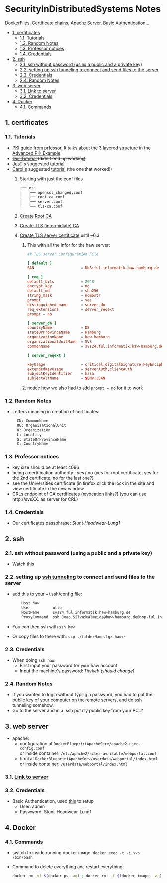 <h1> SecurityInDistributedSystems Notes </h1>

DockerFiles, Certificate chains, Apache Server, Basic Authentication...

- [1. certificates](#1-certificates)
  - [1.1. Tutorials](#11-tutorials)
  - [1.2. Random Notes](#12-random-notes)
  - [1.3. Professor notices](#13-professor-notices)
  - [1.4. Credentials](#14-credentials)
- [2. ssh](#2-ssh)
  - [2.1. ssh without password (using a public and a private key)](#21-ssh-without-password-using-a-public-and-a-private-key)
  - [2.2. setting up ssh tunneling to connect and send files to the server](#22-setting-up-ssh-tunneling-to-connect-and-send-files-to-the-server)
  - [2.3. Credentials](#23-credentials)
  - [2.4. Random Notes](#24-random-notes)
- [3. web server](#3-web-server)
  - [3.1. Link to server](#31-link-to-server)
  - [3.2. Credentials](#32-credentials)
- [4. Docker](#4-docker)
  - [4.1. Commands](#41-commands)

## 1. certificates

### 1.1. Tutorials

- [PKI guide from prfessor](https://pki-tutorial.readthedocs.io/en/latest/#), It talks about the 3 layered structure in the [Advanced PKI Example](https://pki-tutorial.readthedocs.io/en/latest/advanced/index.html)
- <s>[Our Tutorial](https://www.golinuxcloud.com/openssl-create-certificate-chain-linux/#Root_vs_Intermediate_Certificate) (didn't end up working)</s>
- [JusT](https://github.com/JOSEALM3IDA)'s suggested [tutorial](https://superuser.com/questions/126121/how-to-create-my-own-certificate-chain)
- [Carol's](https://github.com/carolinafigueiredo1?tab=repositories) suggested [tutorial](https://pki-tutorial.readthedocs.io/en/latest/advanced/index.html) (the one that worked!)  
  1. Starting with just the conf files

        ```txt
        ├── etc
        │   ├── openssl_changed.conf
        │   ├── root-ca.conf
        │   ├── server.conf
        │   └── tls-ca.conf
        ```

  2. [Create Root CA](https://pki-tutorial.readthedocs.io/en/latest/advanced/index.html#create-root-ca)
  3. [Create TLS (intermidiate) CA](https://pki-tutorial.readthedocs.io/en/latest/advanced/index.html#create-tls-ca)
  4. [Create TLS server certificate](https://pki-tutorial.readthedocs.io/en/latest/advanced/index.html#operate-tls-ca) until ~6.3.
     1. This with all the infor for the haw server:

        ```conf
        ## TLS server Configuration File

        [ default ]
        SAN                     = DNS:ful.informatik.haw-hamburg.de

        [ req ]
        default_bits            = 2048
        encrypt_key             = no
        default_md              = sha256
        string_mask             = nombstr
        prompt                  = yes
        distinguished_name      = server_dn
        req_extensions          = server_reqext
        prompt = no

        [ server_dn ]
        countryName             = DE
        stateOrProvinceName     = Hamburg
        organizationName        = haw-hamburg
        organizationalUnitName  = SVS
        commonName              = svs24.ful.informatik.haw-hamburg.de

        [ server_reqext ]

        keyUsage                = critical,digitalSignature,keyEncipherment
        extendedKeyUsage        = serverAuth,clientAuth
        subjectKeyIdentifier    = hash
        subjectAltName          = $ENV::SAN

        ```

     2. notice how we also had to add `prompt = no` for it to work

### 1.2. Random Notes

- Letters meaning in creation of certificates:

  ```txt
    CN: CommonName  
    OU: OrganizationalUnit  
    O: Organization  
    L: Locality  
    S: StateOrProvinceName  
    C: CountryName 
  ```

### 1.3. Professor notices

- key size should be at least 4096
- being a certification authority : yes / no (yes for root certificate, yes for the 2nd certificate, no for the last one?)
- see the Universities certificate (in firefox click the lock in the site and view certificate in the new window
- CRLs endpoint of CA certificates (revocation links?) (you can use http://svsXX. as server for CRL)

### 1.4. Credentials

- Our certificates passphrase: *Stunt-Headwear-Lung1*

## 2. ssh

### 2.1. ssh without password (using a public and a private key)

- Watch [this](https://www.youtube.com/watch?v=lKXMyln_5q4)

### 2.2. setting up [ssh tunneling](https://superuser.com/questions/456438/how-do-i-scp-a-file-through-an-intermediate-server) to connect and send files to the server

- add this to your ~/.ssh/config file:

  ```txt
      Host haw
      User          otto
      HostName      svs24.ful.informatik.haw-hamburg.de
      ProxyCommand  ssh Joao.SilvadeAlmeida@haw-hamburg.de@hop-ful.informatik.haw-hamburg.de  nc %h %p 2> /dev/null
  ```

- You can then ssh with `ssh haw`
- Or copy files to there with: `scp ./folderName.tgz haw:~`

### 2.3. Credentials

- When doing `ssh haw`:
  - FIrst input your password for your haw account
  - Input the machine's password: *Tierlieb* *(should change)*

### 2.4. Random Notes

- If you wanted to login without typing a password, you had to put the public key of your computer on the remote servers, and do ssh tunneling somehow.
- Go to the server and in a .ssh put my public key from your PC..?

## 3. web server

- apache:
  - configuration at `DockerBlueprintApacheServ/apache2-user-config.conf`  
  or inside container: `/etc/apache2/sites-available/webportal.conf`
  - html at `DockerBlueprintApacheServ/userdata/webportal/index.html`  
  or inside container: `/userdata/webportal/index.html`

### 3.1. [Link to server](https://svs24.ful.informatik.haw-hamburg.de/)

### 3.2. Credentials

- Basic Authentication, used [this](https://www.youtube.com/watch?v=00bwCjPp-FU&ab_channel=TonyTeachesTech) to setup
  - User: admin
  - Paswword: Stunt-Headwear-Lung1

## 4. Docker

### 4.1. Commands

- switch to inside running docker image: `docker exec -t -i svs /bin/bash`
- Command to delete everything and restart everything:

  ```bash
  docker rm -vf $(docker ps -aq) ; docker rmi -f $(docker images -aq) ; docker build -t svs:latest . ; docker run -d -p 80:80 -p 443:443 --name svs svs:latest
  ```
